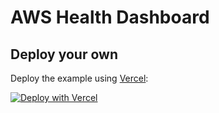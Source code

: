 # AWS Health Dashboard

## Deploy your own

Deploy the example using [Vercel](https://vercel.com):

[![Deploy with Vercel](https://vercel.com/button)](https://vercel.com/new/git/external?repository-url=https://github.com/tubone24/aws-health-dashboard&project-name=aws-health-dashboard&repository-name=aws-health-dashboard)

